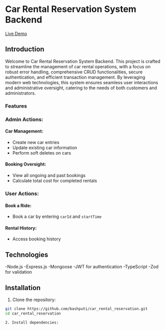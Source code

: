 # Car Rental Reservation System Backend

[Live Demo](https://dnndk/)

## Introduction
Welcome to Car Rental Reservation System Backend. This project is crafted to streamline the management of car rental operations, with a focus on robust error handling, comprehensive CRUD functionalities, secure authentication, and efficient transaction management. By leveraging modern web technologies, this system ensures seamless user interactions and administrative oversight, catering to the needs of both customers and administrators.

### Features


### Admin Actions:
#### Car Management:
- Create new car entries
- Update existing car information
- Perform soft deletes on cars

#### Booking Oversight:
- View all ongoing and past bookings
- Calculate total cost for completed rentals

### User Actions:
#### Book a Ride:
- Book a car by entering `carId` and `startTime`

#### Rental History:
- Access booking history

## Technologies
-Node.js
-Express.js
-Mongoose
-JWT for authentication
-TypeScript
-Zod for validation

## Installation

1. Clone the repository:

```bash 
git clone https://github.com/bashputi/car_rental_reservation.git
cd car_rental_reservation

2. Install dependencies: